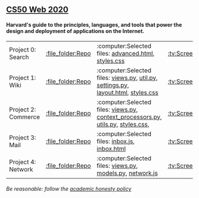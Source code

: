 <h2><a href="https://cs50.harvard.edu/web/2020/">CS50 Web 2020</a></h2>
<h4>Harvard's guide to the principles, languages, and tools that power the design and deployment of applications on the Internet.</h4>

<table>
<tr>
    <td>Project 0: Search</td>
    <td><a href="https://github.com/DaveFriedman/cs50web/tree/master/Project%200%20Search">:file_folder:Repo</a></td>
    <td>:computer:Selected files: <a href="https://github.com/DaveFriedman/cs50web/blob/master/Project%200%20Search/advanced.html">advanced.html</a>, <a href="https://github.com/DaveFriedman/cs50web/blob/master/Project%200%20Search/styles.css">styles.css</a></td>
    <td><a href="https://www.youtube.com/watch?v=6rbE0kv2Yjo">:tv:Screencast</a></td>
    <td><a href="https://htmlpreview.github.io/?https://github.com/DaveFriedman/cs50web/blob/master/Project%200%20Search/index.html">:link:Live Demo</a></td>
</tr>
<tr>
    <td>Project 1: Wiki</td>
    <td><a href="https://github.com/DaveFriedman/cs50web/tree/master/Project%201%20Wiki/wiki/encyclopedia">:file_folder:Repo</a></td>
    <td>:computer:Selected files: <a href="https://github.com/DaveFriedman/cs50web/blob/master/Project%201%20Wiki/wiki/encyclopedia/views.py">views.py</a>, <a href="https://github.com/DaveFriedman/cs50web/blob/master/Project%201%20Wiki/wiki/encyclopedia/util.py">util.py</a>, <a href="https://github.com/DaveFriedman/cs50web/blob/master/Project%201%20Wiki/wiki/wiki/settings.py">settings.py</a>, <a href="https://github.com/DaveFriedman/cs50web/blob/master/Project%201%20Wiki/wiki/encyclopedia/templates/encyclopedia/layout.html">layout.html</a>, <a href="https://github.com/DaveFriedman/cs50web/blob/master/Project%201%20Wiki/wiki/encyclopedia/static/encyclopedia/styles.css">styles.css</a>
</td>
    <td><a href="https://www.youtube.com/watch?v=V977Fv3qOxg">:tv:Screencast</a></td>
    <td>:link:Live Demo</td>
</tr>
<tr>
    <td>Project 2: Commerce</td>
    <td><a href="https://github.com/DaveFriedman/cs50web/tree/master/Project%202%20Commerce/commerce/auctions">:file_folder:Repo</a></td>
    <td>:computer:Selected files: <a href="https://github.com/DaveFriedman/cs50web/blob/master/Project%202%20Commerce/commerce/auctions/views.py">views.py</a>, <a href="https://github.com/DaveFriedman/cs50web/blob/master/Project%202%20Commerce/commerce/auctions/context_processors.py">context_processors.py</a>, <a href="https://github.com/DaveFriedman/cs50web/blob/master/Project%202%20Commerce/commerce/auctions/utils.py">utils.py</a>, <a href="https://github.com/DaveFriedman/cs50web/blob/master/Project%202%20Commerce/commerce/auctions/static/auctions/styles.css">styles.css</a>, </td>
    <td><a href="https://www.youtube.com/watch?v=KEtkKrZ_vzs">:tv:Screencast</a></td>
    <td>:link:Live Demo</td>
</tr>
<tr>
    <td>Project 3: Mail</td>
    <td><a href="https://github.com/DaveFriedman/cs50web/tree/master/Project%203%20Mail/mail/mail">:file_folder:Repo</a></td>
    <td>:computer:Selected files: <a href="https://github.com/DaveFriedman/cs50web/blob/master/Project%203%20Mail/mail/mail/static/mail/inbox.js">inbox.js</a>, <a href="https://github.com/DaveFriedman/cs50web/blob/master/Project%203%20Mail/mail/mail/templates/mail/inbox.html">inbox.html</a></td>
    <td><a href="https://www.youtube.com/watch?v=OzzW0F9r6Zs">:tv:Screencast</a></td>
    <td>:link:Live Demo</td>
</tr>
<tr>
    <td>Project 4: Network</td>
    <td><a href="https://github.com/DaveFriedman/cs50web/tree/master/Project%204%20Network/network/network">:file_folder:Repo</a></td>
    <td>:computer:Selected files: <a href="https://github.com/DaveFriedman/cs50web/blob/master/Project%204%20Network/network/network/views.py">views.py</a>, <a href="https://github.com/DaveFriedman/cs50web/blob/master/Project%204%20Network/network/network/models.py">models.py</a>, <a href="https://github.com/DaveFriedman/cs50web/blob/master/Project%204%20Network/network/network/static/network/network.js">network.js</a></td>
    <td><a href="https://www.youtube.com/watch?v=MMMhdYoQYMU">:tv:Screencast</a></td>
    <td>:link:Live Demo</td>
</tr>
<!-- <tr>
    <td>Project 5: Final</td>
    <td><a href="">:file_folder:Repo</a></td>
    <td>:computer:Selected files</td>
    <td><a href="">:tv:Screencast</a></td>
    <td>:link:Live Demo</td>
</tr> -->

</table>
<h6>Be reasonable: follow the <a href="https://cs50.harvard.edu/web/2020/honesty/">academic honesty policy</a><h6>


<!-- :arrow_upper_right: for :link:? -->
<!-- :movie_camera: or :film_projector:	for :tv:? -->
